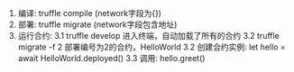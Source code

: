 1. 编译: truffle compile (network字段为{})
2. 部署: truffle migrate (network字段包含地址)
3. 运行合约: 
  3.1 truffle develop 进入终端，自动加载了所有的合约
  3.2 truffle migrate -f 2 部署编号为2的合约，HelloWorld
  3.2 创建合约实例: let hello = await HelloWorld.deployed()
  3.3 调用: hello.greet()
